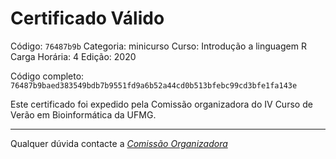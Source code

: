 # Certificado Válido

Código: `76487b9b`
Categoria: minicurso
Curso: Introdução a linguagem R
Carga Horária: 4
Edição: 2020


Código completo: `76487b9baed383549bdb7b9551fd9a6b52a44cd0b513bfebc99cd3bfe1fa143e`


Este certificado foi expedido pela Comissão organizadora do IV Curso de Verão em Bioinformática da UFMG.

----

Qualquer dúvida contacte a [_Comissão Organizadora_](<mailto:cursobioinfoufmg@gmail.com$subject=[Certificados]>)

